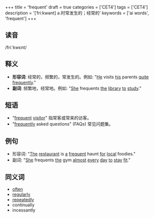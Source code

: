 +++
title = 'frequent'
draft = true
categories = ['CET4']
tags = ['CET4']
description = '[ˈfriːkwənt] a.时常发生的；经常的'
keywords = ['ai words', 'frequent']
+++

## 读音
/friːˈkwɛnt/

## 释义
- **形容词**: 经常的，频繁的，常发生的。例如: "[He](/zh/post/he/) visits [his](/zh/post/his/) parents [quite](/zh/post/quite/) [frequently](/zh/post/frequently/)." 
- **副词**: 频繁地，经常地。例如: "[She](/zh/post/she/) frequents [the](/zh/post/the/) [library](/zh/post/library/) [to](/zh/post/to/) [study](/zh/post/study/)."

## 短语
- "[frequent](/zh/post/frequent/) [visitor](/zh/post/visitor/)" 指常客或常来的访客。
- "[frequently](/zh/post/frequently/) asked questions" (FAQs) 常见问题集。

## 例句
- 形容词: "[The](/zh/post/the/) [restaurant](/zh/post/restaurant/) is [a](/zh/post/a/) [frequent](/zh/post/frequent/) haunt [for](/zh/post/for/) [local](/zh/post/local/) foodies."
- 副词: "[She](/zh/post/she/) frequents [the](/zh/post/the/) gym [almost](/zh/post/almost/) [every](/zh/post/every/) [day](/zh/post/day/) [to](/zh/post/to/) [stay](/zh/post/stay/) [fit](/zh/post/fit/)."

## 同义词
- [often](/zh/post/often/)
- [regularly](/zh/post/regularly/)
- [repeatedly](/zh/post/repeatedly/)
- continually
- incessantly
